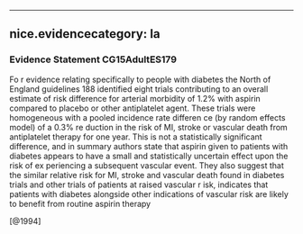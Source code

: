 
---
nice.evidencecategory: Ia
---

### Evidence Statement CG15AdultES179
Fo r evidence relating specifically to people with diabetes the North of England guidelines 188 identified eight trials contributing to an overall estimate of risk difference for arterial morbidity of 1.2% with aspirin compared to placebo or other antiplatelet agent. These trials were homogeneous with a pooled incidence rate differen ce (by random effects model) of a 0.3% re duction in the risk of MI, stroke or vascular death from antiplatelet therapy for one year. This is not a statistically significant difference, and in summary authors state that aspirin given to patients with diabetes appears to have a small and statistically uncertain effect upon the risk of ex periencing a subsequent vascular event. They also suggest that the similar relative risk for MI, stroke and vascular death found in diabetes trials and other trials of patients at raised vascular r isk, indicates that patients with diabetes alongside other indications of vascular risk are likely to benefit from routine aspirin therapy 

[@1994]


